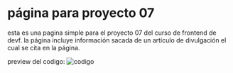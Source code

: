 # página para proyecto 07

esta es una pagina simple para el proyecto 07 del curso de frontend de devf.
la página incluye información sacada de un artículo de divulgación el cual se cita en la página.

preview del codigo:
![codigo](https://imgur.com/a/a29iwHK)
